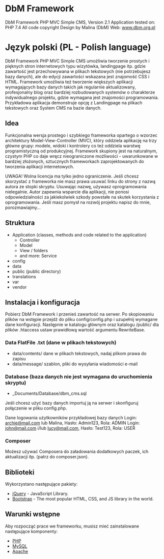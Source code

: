 # DbM Framework

DbM Framework PHP MVC Simple CMS, Version 2.1
Application tested on: PHP 7.4
All code copyright Design by Malina (DbM)
Web: www.dbm.org.pl

# Język polski (PL - Polish language)

DbM Framework PHP MVC Simple CMS umożliwia tworzenie prostych i pięknych stron internetowych typu wizytówka, landingpage itp. gdzie zawartość jest przechowywana w plikach tekstowych (nie potrzebujesz bazy danych), ale do edycji zawartości wskazana jest znajomość CSS i HTML. Framework umożliwia też tworzenie większych aplikacji wymagających bazy danych takich jak regularnie aktualizowany, profesjonalny blog oraz bardziej rozbudowanych systemów o charakterze indywidualnego projektu, gdzie wymagana jest znajomości programowania. Przykładowa aplikacja demonstruje opcję z Landingpage na plikach tekstowych oraz System CMS na bazie danych.

## Idea

Funkcjonalna wersja prostego i szybkiego frameworka opartego o wzorzec architektury Model-View-Controller (MVC), który oddziela aplikację na trzy główne grupy: modele, widoki i kontrolery co też oddziela warstwę programistyczną od produkcyjnej. Framework skupiony jest na naturalnym, czystym PHP co daje wręcz nieograniczone możliwości - uwarunkowane w bardziej złożonych, sztucznych frameworkach zaprojektowanych do tworzenia aplikacji internetowych.

UWAGA! Wolna licencja ma tylko jedno ograniczenie. Jeśli chcesz skorzystać z frameworka nie masz prawa usuwać linku do strony z nazwą autora ze stopki skryptu. Usuwając nazwę, używasz oprogramowania nielegalnie. Autor zapewnia wsparcie dla aplikacji, nie ponosi odpowiedzialności za jakiekolwiek szkody powstałe na skutek korzystania z oprogramowania. Jeśli masz pomysł na rozwój projektu napisz do mnie, porozmawiajmy...

## Struktura

- Application (classes, methods and code related to the application)
  - Controller
  - Model
  - View / folders
  - and more: Service
- config
- data
- public (public directory)
- translations
- var
- vendor

## Instalacja i konfiguracja

Pobierz DbM Framework i przenieś zawartość na serwer. Po skopiowaniu plików na wstępie przejdź do pliku config/config.php i uzupełnij wymagane dane konfiguracji.
Następnie w katalogu głównym oraz katalogu /public/ dla plików .htaccess ustaw prawidłową wartość argumentu RewriteBase.

### Data FlatFile .txt (dane w plikach tekstowych)

- data/contents/ dane w plikach tekstowych, nadaj plikom prawa do zapisu
- data/message/ szablon, pliki do wysyłania wiadomości e-mail

### Database (baza danych nie jest wymagana do uruchomienia skryptu)

- _Documents/Database/dbm_cms.sql

Jeśli chcesz użyć bazy danych importuj ją na serwer i skonfiguruj połączenie w pliku config.php.

Dane logowania użytkowników przykładowej bazy danych
Login: archie@mail.com lub Malina, Hasło: Admin123, Rola: ADMIN
Login: john@mail.com i/lub lucy@mail.com, Hasło: Test123, Rola: USER

### Composer

Możesz używać Composera do załadowania dodatkowych paczek, ich aktualizacji itp. (patrz do composer.json).

## Biblioteki

Wykorzystano następujące pakiety:

* [jQuery](https://jquery.com) - JavaScript Library.
* [Bootstrap](https://getbootstrap.com) - The most popular HTML, CSS, and JS library in the world.

## Warunki wstępne

Aby rozpocząć prace we frameworku, musisz mieć zainstalowane następujące komponenty:

* [PHP](http://php.net)
* [MySQL](https://www.mysql.com)
* [Apache](https://httpd.apache.org)
